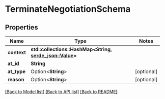 # TerminateNegotiationSchema

## Properties

| Name        | Type                                                                                                                           | Notes      |
|-------------|--------------------------------------------------------------------------------------------------------------------------------|------------|
| **context** | **std::collections::HashMap<String, [serde_json::Value](https://docs.rs/serde_json/latest/serde_json/value/enum.Value.html)>** |            |
| **at_id**   | **String**                                                                                                                     |            |
| **at_type** | Option<**String**>                                                                                                             | [optional] |
| **reason**  | Option<**String**>                                                                                                             | [optional] |

[[Back to Model list]](../../crates/edc_api/README.md#documentation-for-models) [[Back to API list]](../../crates/edc_client/README.md#documentation-for-api-endpoints) [[Back to README]](../../README.md)


